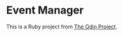 # Event Manager

This is a Ruby project from [The Odin Project](https://www.theodinproject.com/lessons/ruby-event-manager#assignment).
